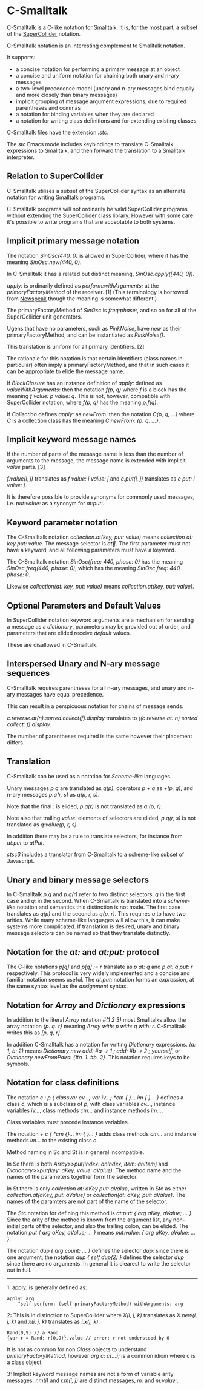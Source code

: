 # C-Smalltalk

C-Smalltalk is a C-like notation for [Smalltalk](https://squeak.org/).
It is, for the most part, a subset of the [SuperCollider](https://www.audiosynth.com/) notation.

C-Smalltalk notation is an interesting complement to Smalltalk notation.

It supports:

- a concise notation for performing a primary message at an object
- a concise and uniform notation for chaining both unary and n-ary messages
- a two-level precedence model (unary and n-ary messages bind equally and more closely than binary messages)
- implicit grouping of message argument expressions, due to required parentheses and commas
- a notation for binding variables when they are declared
- a notation for writing class definitions and for extending existing classes

C-Smalltalk files have the extension _.stc_.

The _stc_ Emacs mode includes keybindings to translate C-Smalltalk expressions to Smalltalk,
and then forward the translation to a Smalltalk interpreter.

## Relation to SuperCollider

C-Smalltalk utilises a subset of the SuperCollider syntax as an alternate notation for writing Smalltalk programs.

C-Smalltalk programs will not ordinarily be valid SuperCollider programs without extending the SuperCollider class library.
However with some care it's possible to write programs that are acceptable to both systems.

## Implicit primary message notation

The notation _SinOsc(440, 0)_ is allowed in SuperCollider, where it has the meaning _SinOsc.new(440, 0)_.

In C-Smalltalk it has a related but distinct meaning, _SinOsc.apply([440, 0])_.

_apply:_ is ordinarily defined as _perform:withArguments:_ at the _primaryFactoryMethod_ of the receiver. [1]
(This terminology is borrowed from [Newspeak](https://newspeaklanguage.org/) though the meaning is somewhat different.)

The primaryFactoryMethod of _SinOsc_ is _freq:phase:_, and so on for all of the SuperCollider unit generators.

Ugens that have no parameters, such as _PinkNoise_, have _new_ as their primaryFactoryMethod, and can be instantiated as _PinkNoise()_.

This translation is uniform for all primary identifiers. [2]

The rationale for this notation is that certain identifiers (class names in particular) often imply a primaryFactoryMethod,
and that in such cases it can be appropriate to elide the message name.

If _BlockClosure_ has an instance definition of _apply:_ defined as _valueWithArguments:_
then the notation _f(p, q)_ where _f_ is a block has the meaning _f value: p value: q_.
This is not, however, compatible with SuperCollider notation, where _f(p, q)_ has the meaning _p.f(q)_.

If _Collection_ defines _apply:_ as _newFrom:_
then the notation _C(p, q, ...)_ where _C_ is a collection class has the meaning _C newFrom: {p. q. ...}_.

## Implicit keyword message names

If the number of parts of the message name is less than the number of arguments to the message, the message name is extended with implicit _value_ parts. [3]

_f.value(i, j)_ translates as _f value: i value: j_ and _c.put(i, j)_ translates as _c put: i value: j_.

It is therefore possible to provide synonyms for commonly used messages, i.e. _put:value:_ as a synonym for _at:put:_.

## Keyword parameter notation

The C-Smalltalk notation _collection.at(key, put: value)_ means _collection at: key put: value_.
The message selector is _at:key:_.
The first parameter must not have a keyword, and all following parameters must have a keyword.

The C-Smalltalk notation _SinOsc(freq: 440, phase: 0)_ has the meaning _SinOsc.freq(440, phase: 0)_,
which has the meaning _SinOsc freq: 440 phase: 0_.

Likewise _collection(at: key, put: value)_ means _collection.at(key, put: value)_.

## Optional Parameters and Default Values

In SuperCollider notation keyword arguments are a mechanism for sending a message as a _dictionary_,
parameters may be provided out of order,
and parameters that are elided receive _default_ values.

These are disallowed in C-Smalltalk.

## Interspersed Unary and N-ary message sequences

C-Smalltalk requires parentheses for all n-ary messages, and unary and n-ary messages have equal precedence.

This can result in a perspicuous notation for chains of message sends.

_c.reverse.at(n).sorted.collect(f).display_ translates to
_((c reverse at: n) sorted collect: f) display_.

The number of parentheses required is the same however their placement differs.

## Translation

C-Smalltalk can be used as a notation for _Scheme-like_ languages.

Unary messages _p.q_ are translated as _q(p)_, operators _p + q_ as _+(p, q)_, and n-ary messages _p.q(r, s)_ as _q(p, r, s)_.

Note that the final _:_ is elided, _p.q(r)_ is not translated as _q:(p, r)_.

Note also that trailing _value:_ elements of selectors are elided, _p.q(r, s)_ is not translated as _q:value(p, r, s)_.

In addition there may be a rule to translate selectors, for instance from _at:put_ to _atPut_.

_stsc3_ includes a [translator](https://rohandrape.net/pub/stsc3/html/stsc3.html) from C-Smalltalk to a scheme-like subset of Javascript.

## Unary and binary message selectors

In C-Smalltalk _p.q_ and _p.q(r)_ refer to two distinct selectors, _q_ in the first case and _q:_ in the second.
When C-Smalltalk is translated into a _scheme-like_ notation and semantics this distinction is not made.
The first case translates as _q(p)_ and the second as _q(p, r)_.
This requires _q_ to have two arities.
While many scheme-like languages will allow this, it can make systems more complicated.
If translation is desired, unary and binary message selectors can be named so that they translate distinctly.

## Notation for the _at:_ and _at:put:_ protocol

The C-like notations _p[q]_ and _p[q] := r_ translate as _p at: q_ and _p at: q put: r_ respectively.
This protocol is very widely implemented and a concise and familiar notation seems useful.
The _at:put:_ notation forms an _expression_, at the same syntax level as the _assignment_ syntax.

## Notation for _Array_ and _Dictionary_ expressions

In addition to the literal _Array_ notation _#(1 2 3)_ most Smalltalks allow the array notation _{p. q. r}_ meaning _Array with: p with: q with: r_.
C-Smalltalk writes this as _[p, q, r]_.

In addition C-Smalltalk has a notation for writing _Dictionary_ expressions.
_(a: 1, b: 2)_ means _Dictionary new add: #a -> 1 ; add: #b -> 2 ; yourself_,
or _Dictionary newFromPairs: {#a. 1. #b. 2}_.
This notation requires keys to be symbols.

## Notation for class definitions

The notation _c : p { classvar cv...; var iv...; *cm { }... im { }... }_ defines
a class _c_, which is a subclass of _p_,
with class variables _cv..._, instance variables _iv..._,
class methods _cm..._ and instance methods _im..._.

Class variables must precede instance variables.

The notation _+ c { *cm {}... im { }... }_ adds class methods _cm..._ and instance methods _im..._ to the existing class _c_.

Method naming in Sc and St is in general incompatible.

In Sc there is both _Array>>put(index: anIndex, item: anItem)_  and _Dictionary>>put(key: aKey, value: aValue)_.
The method name and the names of the parameters together form the selector.

In St there is only _collection at: aKey put: aValue_,
written in Stc as either _collection.at(aKey, put: aValue)_ or _collection(at: aKey, put: aValue)_.
The names of the paramters are not part of the name of the selector.

The Stc notation for defining this method is _at:put: { arg aKey, aValue; ... }_.
Since the arity of the method is known from the argument list, any non-initial parts of the selector, and also the trailing colon, can be elided.
The notation _put { arg aKey, aValue; ... }_ means _put:value: { arg aKey, aValue; ... }_.

The notation _dup { arg count; ... }_ defines the selector _dup:_ since there is one argument,
the notation _dup { self.dup(2) }_ defines the selector _dup_ since there are no arguments.
In general it is clearest to write the selector out in full.

* * *

1: apply: is generally defined as:

````
apply: arg
    ^self perform: (self primaryFactoryMethod) withArguments: arg
````

2: This is in distinction to SuperCollider where
   _X(i, j, k)_ translates as _X.new(i, j, k)_ and
   _x(i, j, k)_ translates as _i.x(j, k)_.

````
Rand(0,9) // a Rand
{var r = Rand; r(0,9)}.value // error: r not understood by 0
````

It is not as common for non _Class_ objects to understand _primaryFactoryMethod_,
however _arg c; c(...);_ is a common idiom where c is a class object.

3: Implicit keyword message names are not a form of variable arity messages.
_r.m(i)_ and _r.m(i, j)_ are distinct messages, _m:_ and _m:value:_.
